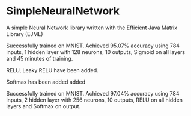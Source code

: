 # SimpleNeuralNetwork
A simple Neural Network library written with the Efficient Java Matrix Library (EJML)

Successfully trained on MNIST. Achieved 95.07% accuracy using 784 inputs, 1 hidden layer with 128 neurons, 10 outputs, Sigmoid on all layers and 45 minutes of training. 

RELU, Leaky RELU have been added. 

Softmax has been added added

Successfully trained on MNIST. Achieved 97.04% accuracy using 784 inputs, 2 hidden layer with 256 neurons, 10 outputs, RELU on all hidden layers and Softmax on output.



